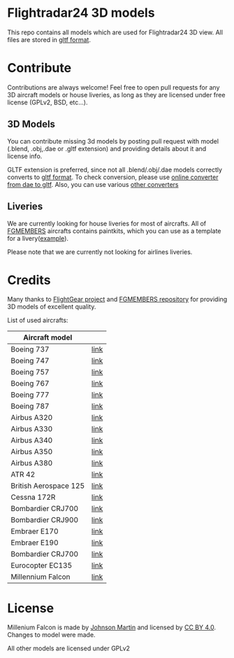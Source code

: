 # Flightradar24 3D models

This repo contains all models which are used for Flightradar24 3D view. All files are stored in [gltf format](https://github.com/KhronosGroup/glTF).

# Contribute

Contributions are always welcome!  Feel free to open pull requests for any 3D aircraft models or house liveries, as long as they are licensed under free license (GPLv2, BSD, etc...). 

## 3D Models
You can contribute missing 3d models by posting pull request with model (.blend, .obj,.dae or .gltf extension) and providing details about it and license info.

GLTF extension is preferred, since not all .blend/.obj/.dae models correctly converts to [gltf format](https://github.com/KhronosGroup/glTF). To check conversion, please use [online converter from dae to gltf](https://cesiumjs.org/convertmodel.html). Also, you can use various [other converters](https://github.com/KhronosGroup/glTF#converters)

## Liveries
We are currently looking for house liveries for most of aircrafts. All of [FGMEMBERS](https://github.com/FGMEMBERS) aircrafts  contains paintkits, which you can use as a template for a livery([example](https://github.com/FGMEMBERS/737-800/tree/master/Paintkit)). 

Please note that we are currently not looking for airlines liveries.

# Credits
Many thanks to [FlightGear project](http://www.flightgear.org/) and  [FGMEMBERS repository](https://github.com/FGMEMBERS) 
for providing 3D models of excellent quality.

List of used aircrafts: 


| Aircraft model        |                                                 |
| -------------         |:-------------:                                  |
| Boeing 737            | [link](https://github.com/FGMEMBERS/737-800)    |
| Boeing 747            | [link](https://github.com/FGMEMBERS/747-400)    |
| Boeing 757            | [link](https://github.com/FGMEMBERS/757-200)    |
| Boeing 767            | [link](https://github.com/FGMEMBERS/767-300)    |
| Boeing 777            | [link](https://github.com/FGMEMBERS/777)        |
| Boeing 787            | [link](https://github.com/FGMEMBERS/787-8)      |
| Airbus A320           | [link](https://github.com/FGMEMBERS/A320-family)|
| Airbus A330           | [link](https://github.com/FGMEMBERS/A330-200)   |
| Airbus A340           | [link](https://github.com/FGMEMBERS/A340-313X)  |
| Airbus A350           | [link](https://github.com/FGMEMBERS/A350XWB)    |
| Airbus A380           | [link](https://github.com/FGMEMBERS/A380)       |
| ATR 42                | [link](https://github.com/FGMEMBERS/ATR-42-500) |
| British Aerospace 125 | [link](https://github.com/FGMEMBERS/BAe-125)    |
| Cessna 172R           | [link](https://github.com/FGMEMBERS/c172r)      |
| Bombardier CRJ700     | [link](https://github.com/FGMEMBERS/CRJ700-family)|
| Bombardier CRJ900     | [link](https://github.com/FGMEMBERS/CRJ700-family)|
| Embraer E170          | [link](https://github.com/FGMEMBERS/E-jet-family)|
| Embraer E190          | [link](https://github.com/FGMEMBERS/E-jet-family)|
| Bombardier CRJ700     | [link](https://github.com/FGMEMBERS/CRJ700-family)|
| Eurocopter EC135      | [link](https://github.com/FGMEMBERS/ec135)       |
| Millennium Falcon     | [link](https://sketchfab.com/models/bd3e54ac20ff4ade8ddd8043db75c1d1)       |

# License

Millenium Falcon is made by [Johnson Martin](https://sketchfab.com/Johnson-Martin) and licensed by [CC BY 4.0](http://creativecommons.org/licenses/by/4.0/). Changes to model were made.

All other models are licensed under GPLv2

